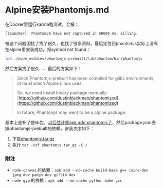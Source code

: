 # Alpine安装Phantomjs.md

在Docker里运行karma跑测试，会报：

```bash
[launcher]: PhantomJS have not captured in 60000 ms, killing.
```

被这个问题困扰了找了很久，也找了很多资料，最后定位到phantomjs实际上没有在alpine里安装成功，报symbol not found：
```bash
ldd ./node_modules/phantomjs-prebuilt/lib/phantom/bin/phantomjs
```

然后方案找了很久……
最后的方案如下：

> Since Phantomjs-prebuilt has been compiled for glibc environments, ot musl which Alpine Linux uses.
> 
> So, we need install binary package manually: [https://github.com/dustinblackman/phantomized](https://github.com/dustinblackman/phantomized)
> 
> In future, Phantomjs may went to be a alpine package.

基本上是补了些lib包，[以后估计能apk add phantomjs了](https://bugs.alpinelinux.org/issues/4664)，然后package.json去掉phantomjs-prebuilt的依赖，安装次序如下：

1. 下载[phantomjs.tar.gz](./phantomjs.tar.gz)
2. 执行 `tar -xzf phantomjs.tar.gz -C /`

### 附注

* `node-canvas` 的依赖：`apk add --no-cache build-base g++ cairo-dev jpeg-dev pango-dev giflib-dev`
* `node-gyp` 的依赖：`apk add --no-cache python make gcc`
